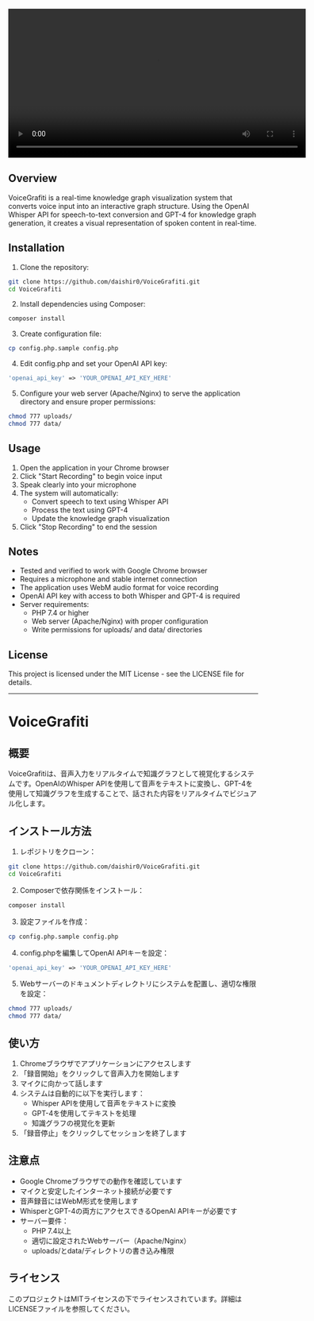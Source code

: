 <video src="mindmap.mp4" controls width="600"></video>

## Overview
VoiceGrafiti is a real-time knowledge graph visualization system that converts voice input into an interactive graph structure. Using the OpenAI Whisper API for speech-to-text conversion and GPT-4 for knowledge graph generation, it creates a visual representation of spoken content in real-time.

## Installation

1. Clone the repository:
```bash
git clone https://github.com/daishir0/VoiceGrafiti.git
cd VoiceGrafiti
```

2. Install dependencies using Composer:
```bash
composer install
```

3. Create configuration file:
```bash
cp config.php.sample config.php
```

4. Edit config.php and set your OpenAI API key:
```php
'openai_api_key' => 'YOUR_OPENAI_API_KEY_HERE'
```

5. Configure your web server (Apache/Nginx) to serve the application directory and ensure proper permissions:
```bash
chmod 777 uploads/
chmod 777 data/
```

## Usage

1. Open the application in your Chrome browser
2. Click "Start Recording" to begin voice input
3. Speak clearly into your microphone
4. The system will automatically:
   - Convert speech to text using Whisper API
   - Process the text using GPT-4
   - Update the knowledge graph visualization
5. Click "Stop Recording" to end the session

## Notes

- Tested and verified to work with Google Chrome browser
- Requires a microphone and stable internet connection
- The application uses WebM audio format for voice recording
- OpenAI API key with access to both Whisper and GPT-4 is required
- Server requirements:
  - PHP 7.4 or higher
  - Web server (Apache/Nginx) with proper configuration
  - Write permissions for uploads/ and data/ directories

## License
This project is licensed under the MIT License - see the LICENSE file for details.

---

# VoiceGrafiti

## 概要
VoiceGrafitiは、音声入力をリアルタイムで知識グラフとして視覚化するシステムです。OpenAIのWhisper APIを使用して音声をテキストに変換し、GPT-4を使用して知識グラフを生成することで、話された内容をリアルタイムでビジュアル化します。

## インストール方法

1. レポジトリをクローン：
```bash
git clone https://github.com/daishir0/VoiceGrafiti.git
cd VoiceGrafiti
```

2. Composerで依存関係をインストール：
```bash
composer install
```

3. 設定ファイルを作成：
```bash
cp config.php.sample config.php
```

4. config.phpを編集してOpenAI APIキーを設定：
```php
'openai_api_key' => 'YOUR_OPENAI_API_KEY_HERE'
```

5. Webサーバーのドキュメントディレクトリにシステムを配置し、適切な権限を設定：
```bash
chmod 777 uploads/
chmod 777 data/
```

## 使い方

1. Chromeブラウザでアプリケーションにアクセスします
2. 「録音開始」をクリックして音声入力を開始します
3. マイクに向かって話します
4. システムは自動的に以下を実行します：
   - Whisper APIを使用して音声をテキストに変換
   - GPT-4を使用してテキストを処理
   - 知識グラフの視覚化を更新
5. 「録音停止」をクリックしてセッションを終了します

## 注意点

- Google Chromeブラウザでの動作を確認しています
- マイクと安定したインターネット接続が必要です
- 音声録音にはWebM形式を使用します
- WhisperとGPT-4の両方にアクセスできるOpenAI APIキーが必要です
- サーバー要件：
  - PHP 7.4以上
  - 適切に設定されたWebサーバー（Apache/Nginx）
  - uploads/とdata/ディレクトリの書き込み権限

## ライセンス
このプロジェクトはMITライセンスの下でライセンスされています。詳細はLICENSEファイルを参照してください。
